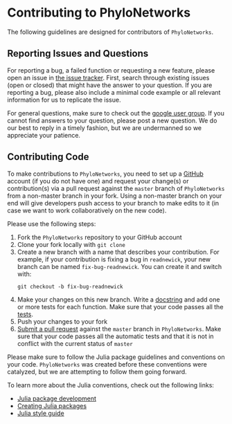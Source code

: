 # Contributing to PhyloNetworks

The following guidelines are designed for contributors of `PhyloNetworks`.

## Reporting Issues and Questions

For reporting a bug, a failed function or requesting a new feature,
please open an issue in [the issue tracker](https://github.com/juliaphylo/PhyloNetworks.jl/issues).
First, search through existing issues (open or closed) that might have the answer to your question.
If you are reporting a bug, please also include a minimal code example or all relevant information for us to replicate the issue.

For general questions, make sure to check out the [google user group](https://groups.google.com/g/juliaphylo-users). If you cannot find answers to your question, please post a new question. We do our best to reply in a timely fashion, but we are undermanned so we appreciate your patience.

## Contributing Code

To make contributions to `PhyloNetworks`, you need to set up a [GitHub](https://github.com/) account (if you do not have one) and request your change(s) or contribution(s) via a pull request against the `master` branch of `PhyloNetworks` from a non-master branch in your fork.
Using a non-master branch on your end will give developers push access to your
branch to make edits to it (in case we want to work collaboratively on the new code).

Please use the following steps:

1. Fork the `PhyloNetworks` repository to your GitHub account
2. Clone your fork locally with `git clone`
3. Create a new branch with a name that describes your contribution.
   For example, if your contribution is fixing a bug in `readnewick`,
   your new branch can be named `fix-bug-readnewick`.
   You can create it and switch with:
   ```
   git checkout -b fix-bug-readnewick
   ```
4. Make your changes on this new branch.
   Write a [docstring](https://docs.julialang.org/en/v1/manual/documentation/)
   and add one or more tests for each function.
   Make sure that your code passes all the
   [tests](https://pkgdocs.julialang.org/v1/managing-packages/#Testing-packages).
5. Push your changes to your fork
6. [Submit a pull request](https://github.com/juliaphylo/PhyloNetworks.jl/pulls) against the `master` branch in `PhyloNetworks`. Make sure that your code passes all the automatic tests and that it is not in conflict with the current status of `master`

Please make sure to follow the Julia package guidelines and conventions on your code. `PhyloNetworks` was created before these conventions were catalyzed, but we are attempting to follow them going forward.

To learn more about the Julia conventions, check out the following links:

- [Julia package development](http://web.mit.edu/julia_v0.6.0/julia/share/doc/julia/html/en/manual/packages.html#Package-Development-1)
- [Creating Julia packages](https://pkgdocs.julialang.org/v1/creating-packages/)
- [Julia style guide](https://docs.julialang.org/en/v1/manual/style-guide/)
